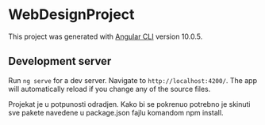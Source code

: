 # WebDesignProject

This project was generated with [Angular CLI](https://github.com/angular/angular-cli) version 10.0.5.

## Development server

Run `ng serve` for a dev server. Navigate to `http://localhost:4200/`. The app will automatically reload if you change any of the source files.

Projekat je u potpunosti odradjen. Kako bi se pokrenuo potrebno je skinuti sve pakete navedene u package.json fajlu komandom npm install.
